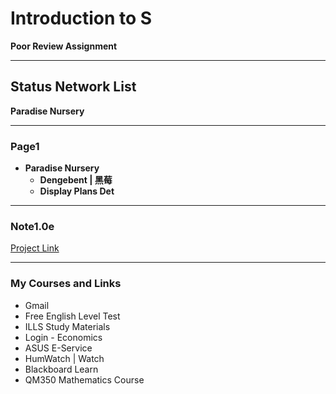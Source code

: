 # Introduction to S
**Poor Review Assignment**

---

## Status Network List
**Paradise Nursery**

---

### Page1
- **Paradise Nursery**
  - **Dengebent | 黑莓**
  - **Display Plans Det**

---

### Note1.0e
[Project Link](https://jScncf.github.io/e-plansfshopping/)

---

### My Courses and Links
- Gmail
- Free English Level Test
- ILLS Study Materials
- Login - Economics
- ASUS E-Service
- HumWatch | Watch
- Blackboard Learn
- QM350 Mathematics Course
